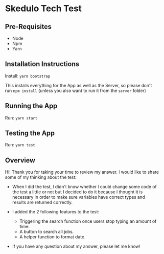 # Skedulo Tech Test

## Pre-Requisites

- Node
- Npm
- Yarn

## Installation Instructions

Install:
`yarn bootstrap`

This installs everything for the App as well as the Server, so please don't run `npm install` (unless you also want to run it from the `server` folder)

## Running the App

Run:
`yarn start`

## Testing the App

Run:
`yarn test`

## Overview

Hi! Thank you for taking your time to review my answer. I would like to share some of my thinking about the test:

- When I did the test, I didn't know whether I could change some code of the test a little or not but I decided to do it because I thought it is necessary in order to make sure variables have correct types and results are returned correctly.
- I added the 2 following features to the test:

  - Triggering the search function once users stop typing an amount of time.
  - A button to search all jobs.
  - A helper function to format date.

- If you have any question about my answer, please let me know!
